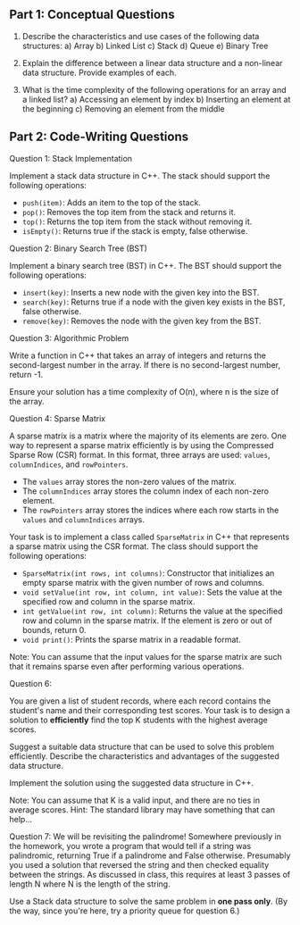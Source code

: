 ## Part 1: Conceptual Questions

1. Describe the characteristics and use cases of the following data structures: a) Array b) Linked List c) Stack d) Queue e) Binary Tree
    
2. Explain the difference between a linear data structure and a non-linear data structure. Provide examples of each.
    
3. What is the time complexity of the following operations for an array and a linked list? a) Accessing an element by index b) Inserting an element at the beginning c) Removing an element from the middle
    

## Part 2: Code-Writing Questions

Question 1: Stack Implementation

Implement a stack data structure in C++. The stack should support the following operations:

- `push(item)`: Adds an item to the top of the stack.
- `pop()`: Removes the top item from the stack and returns it.
- `top()`: Returns the top item from the stack without removing it.
- `isEmpty()`: Returns true if the stack is empty, false otherwise.

Question 2: Binary Search Tree (BST)

Implement a binary search tree (BST) in C++. The BST should support the following operations:

- `insert(key)`: Inserts a new node with the given key into the BST.
- `search(key)`: Returns true if a node with the given key exists in the BST, false otherwise.
- `remove(key)`: Removes the node with the given key from the BST.

Question 3: Algorithmic Problem

Write a function in C++ that takes an array of integers and returns the second-largest number in the array. If there is no second-largest number, return -1.

Ensure your solution has a time complexity of O(n), where n is the size of the array.

Question 4: Sparse Matrix

A sparse matrix is a matrix where the majority of its elements are zero. One way to represent a sparse matrix efficiently is by using the Compressed Sparse Row (CSR) format. In this format, three arrays are used: `values`, `columnIndices`, and `rowPointers`.

- The `values` array stores the non-zero values of the matrix.
- The `columnIndices` array stores the column index of each non-zero element.
- The `rowPointers` array stores the indices where each row starts in the `values` and `columnIndices` arrays.

Your task is to implement a class called `SparseMatrix` in C++ that represents a sparse matrix using the CSR format. The class should support the following operations:

- `SparseMatrix(int rows, int columns)`: Constructor that initializes an empty sparse matrix with the given number of rows and columns.
- `void setValue(int row, int column, int value)`: Sets the value at the specified row and column in the sparse matrix.
- `int getValue(int row, int column)`: Returns the value at the specified row and column in the sparse matrix. If the element is zero or out of bounds, return 0.
- `void print()`: Prints the sparse matrix in a readable format.

Note: You can assume that the input values for the sparse matrix are such that it remains sparse even after performing various operations.

Question 6: 

You are given a list of student records, where each record contains the student's name and their corresponding test scores. Your task is to design a solution to **efficiently** find the top K students with the highest average scores.

Suggest a suitable data structure that can be used to solve this problem efficiently. Describe the characteristics and advantages of the suggested data structure.

Implement the solution using the suggested data structure in C++.

Note: You can assume that K is a valid input, and there are no ties in average scores.
Hint: The standard library may have something that can help...

Question 7:
We will be revisiting the palindrome!
Somewhere previously in the homework, you wrote a program that would tell if a string was palindromic, returning True if a palindrome and False otherwise.
Presumably you used a solution that reversed the string and then checked equality between the strings. As discussed in class, this requires at least 3 passes of length N where N is the length of the string. 

Use a Stack data structure to solve the same problem in **one pass only**. 
(By the way, since you're here, try a priority queue for question 6.)